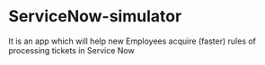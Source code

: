 # ServiceNow-simulator
It is an app which will help new Employees acquire (faster) rules of processing tickets in Service Now
